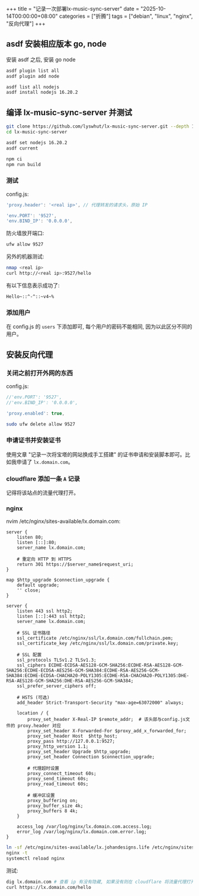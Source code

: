 +++
title = "记录一次部署lx-music-sync-server"
date = "2025-10-14T00:00:00+08:00"
categories = ["折腾"]
tags = ["debian", "linux", "nginx", "反向代理"]
+++

## asdf 安装相应版本 go, node

安装 asdf 之后, 安装 go node

```sh
asdf plugin list all
asdf plugin add node

asdf list all nodejs
asdf install nodejs 16.20.2
```

## 编译 lx-music-sync-server 并测试

```sh
git clone https://github.com/lyswhut/lx-music-sync-server.git --depth 1
cd lx-music-sync-server

asdf set nodejs 16.20.2
asdf current

npm ci
npm run build
```

### 测试

config.js:

```js
'proxy.header': '<real ip>', // 代理转发的请求头，原始 IP

'env.PORT': '9527',
'env.BIND_IP': '0.0.0.0',
```

防火墙放开端口:

```sh
ufw allow 9527
```

另外的机器测试:

```sh
nmap <real ip>
curl http://<real ip>:9527/hello
```

有以下信息表示成功了:

```
Hello~::^-^::~v4~%
```

### 添加用户

在 config.js 的 `users` 下添加即可, 每个用户的密码不能相同, 因为以此区分不同的用户。

## 安装反向代理

### 关闭之前打开外网的东西

config.js:

```js
//'env.PORT': '9527',
//'env.BIND_IP': '0.0.0.0',

'proxy.enabled': true,
```

```sh
sudo ufw delete allow 9527
```

### 申请证书并安装证书

使用文章 "记录一次将宝塔的网站换成手工搭建" 的证书申请和安装脚本即可。比如我申请了 `lx.domain.com`。

### cloudflare 添加一条 `A` 记录

记得将该站点的流量代理打开。

### nginx

nvim /etc/nginx/sites-available/lx.domain.com:

```nginx
server {
    listen 80;
    listen [::]:80;
    server_name lx.domain.com;

    # 重定向 HTTP 到 HTTPS
    return 301 https://$server_name$request_uri;
}

map $http_upgrade $connection_upgrade {
    default upgrade;
    '' close;
}

server {
    listen 443 ssl http2;
    listen [::]:443 ssl http2;
    server_name lx.domain.com;

    # SSL 证书路径
    ssl_certificate /etc/nginx/ssl/lx.domain.com/fullchain.pem;
    ssl_certificate_key /etc/nginx/ssl/lx.domain.com/private.key;

    # SSL 配置
    ssl_protocols TLSv1.2 TLSv1.3;
    ssl_ciphers ECDHE-ECDSA-AES128-GCM-SHA256:ECDHE-RSA-AES128-GCM-SHA256:ECDHE-ECDSA-AES256-GCM-SHA384:ECDHE-RSA-AES256-GCM-SHA384:ECDHE-ECDSA-CHACHA20-POLY1305:ECDHE-RSA-CHACHA20-POLY1305:DHE-RSA-AES128-GCM-SHA256:DHE-RSA-AES256-GCM-SHA384;
    ssl_prefer_server_ciphers off;

    # HSTS (可选)
    add_header Strict-Transport-Security "max-age=63072000" always;

    location / {
        proxy_set_header X-Real-IP $remote_addr;  # 该头部与config.js文件的 proxy.header 对应
        proxy_set_header X-Forwarded-For $proxy_add_x_forwarded_for;
        proxy_set_header Host  $http_host;
        proxy_pass http://127.0.0.1:9527;
        proxy_http_version 1.1;
        proxy_set_header Upgrade $http_upgrade;
        proxy_set_header Connection $connection_upgrade;

        # 代理超时设置
        proxy_connect_timeout 60s;
        proxy_send_timeout 60s;
        proxy_read_timeout 60s;

        # 缓冲区设置
        proxy_buffering on;
        proxy_buffer_size 4k;
        proxy_buffers 8 4k;
    }

    access_log /var/log/nginx/lx.domain.com.access.log;
    error_log /var/log/nginx/lx.domain.com.error.log;
}
```

```sh
ln -sf /etc/nginx/sites-available/lx.johandesigns.life /etc/nginx/sites-enabled/
nginx -t
systemctl reload nginx
```

测试:

```sh
dig lx.domain.com # 查看 ip 有没有隐藏, 如果没有则在 cloudflare 将流量代理打开。
curl https://lx.domain.com/hello
```
